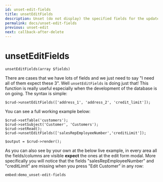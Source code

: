 ```yaml
---
id: unset-edit-fields
title: unsetEditFields
description: Unset (do not display) the specified fields for the update form. 
permalink: docs/unset-edit-fields
previous: unset-edit
next: callback-after-delete
---
```


# unsetEditFields


<pre><code class="language-php">unsetEditFields(array $fields)</code></pre>
There are cases that we have lots of fields and we just need to say "I need all of them expect these 3". Well <code>unsetEditFields</code> is doing just that! This function is really useful especially when the development of the database is on going. The syntax is simple:

<pre><code class="language-php">$crud->unsetEditFields(['address_1', 'address_2', 'credit_limit']);</code></pre>

You can see a full working example below:

<pre><code class="language-php">$crud->setTable('customers');
$crud->setSubject('Customer', 'Customers');
$crud->setRead();
$crud->unsetEditFields(['salesRepEmployeeNumber','creditLimit']);

$output = $crud->render();</code></pre>

As you can also see by your own at the below live example, in every area all the fields/columns are visible <strong>expect</strong> the ones at the edit form modal. More specifically you will notice that the fields "salesRepEmployeeNumber" and "creditLimit" are missing when you press "Edit Customer" in any row:

`embed:demo_unset-edit-fields`